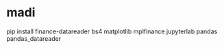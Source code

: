 # madi

pip install finance-datareader bs4 matplotlib mplfinance jupyterlab pandas pandas_datareader
